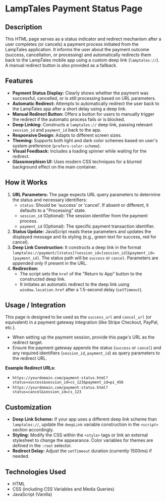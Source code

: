 # LampTales Payment Status Page

## Description

This HTML page serves as a status indicator and redirect mechanism after a user completes (or cancels) a payment process initiated from the LampTales application. It informs the user about the payment outcome (success, cancellation, or processing) and automatically redirects them back to the LampTales mobile app using a custom deep link (`lamptales://`). A manual redirect button is also provided as a fallback.

## Features

*   **Payment Status Display:** Clearly shows whether the payment was successful, cancelled, or is still processing based on URL parameters.
*   **Automatic Redirect:** Attempts to automatically redirect the user back to the LampTales app after a short delay using a deep link.
*   **Manual Redirect Button:** Offers a button for users to manually trigger the redirect if the automatic process fails or is blocked.
*   **Deep Linking:** Constructs a `lamptales://` deep link, passing relevant `session_id` and `payment_id` back to the app.
*   **Responsive Design:** Adapts to different screen sizes.
*   **Theming:** Supports both light and dark color schemes based on user's system preference (`prefers-color-scheme`).
*   **Visual Feedback:** Includes a loading spinner while waiting for the redirect.
*   **Glassmorphism UI:** Uses modern CSS techniques for a blurred background effect on the main container.

## How it Works

1.  **URL Parameters:** The page expects URL query parameters to determine the status and necessary identifiers:
    *   `status`: Should be 'success' or 'cancel'. If absent or different, it defaults to a "Processing" state.
    *   `session_id` (Optional): The session identifier from the payment process.
    *   `payment_id` (Optional): The specific payment transaction identifier.
2.  **Status Update:** JavaScript reads these parameters and updates the displayed message and its styling (e.g., green text for success, red for cancel).
3.  **Deep Link Construction:** It constructs a deep link in the format `lamptales://payment/[status]?session_id=[session_id]&payment_id=[payment_id]`. The status path will be `success` or `cancel`. Parameters are appended only if present in the URL.
4.  **Redirection:**
    *   The script sets the `href` of the "Return to App" button to the constructed deep link.
    *   It initiates an automatic redirect to the deep link using `window.location.href` after a 1.5-second delay (`setTimeout`).

## Usage / Integration

This page is designed to be used as the `success_url` and `cancel_url` (or equivalent) in a payment gateway integration (like Stripe Checkout, PayPal, etc.).

*   When setting up the payment session, provide this page's URL as the redirect target.
*   Ensure the payment gateway appends the status (`success` or `cancel`) and any required identifiers (`session_id`, `payment_id`) as query parameters to the redirect URL.

**Example Redirect URLs:**

*   `https://yourdomain.com/payment-status.html?status=success&session_id=cs_123&payment_id=pi_456`
*   `https://yourdomain.com/payment-status.html?status=cancel&session_id=cs_123`

## Customization

*   **Deep Link Scheme:** If your app uses a different deep link scheme than `lamptales://`, update the `deepLink` variable construction in the `<script>` section accordingly.
*   **Styling:** Modify the CSS within the `<style>` tags or link an external stylesheet to change the appearance. Color variables for themes are defined in the `:root` selector.
*   **Redirect Delay:** Adjust the `setTimeout` duration (currently 1500ms) if needed.

## Technologies Used

*   HTML
*   CSS (including CSS Variables and Media Queries)
*   JavaScript (Vanilla)
